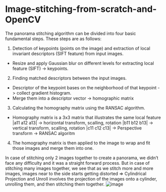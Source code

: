 # Image-stitching-from-scratch-and-OpenCV
The panorama stitching algorithm can be divided into four basic fundamental steps. These steps are as follows:

1) Detection of keypoints (points on the image) and extraction of local invariant descriptors (SIFT feature) from input images.
- Resize and apply Gaussian blur on different levels for extracting local feature (SIFT) -> keypoints.
2) Finding matched descriptors between the input images.
- Descriptor of the keypoint bases on the neighborhood of that keypoint -> collect gradient histogram.
- Merge them into a descriptor vector -> homographic matrix
3) Calculating the homography matrix using the RANSAC algorithm.
- Homography matrix is a 3x3 matrix that illustrates the same local feature
  |a11  a12  a13| -> horizontal transform, scalling, rotation
  |b11  b12  b13| -> vertical transform, scalling, rotation
  |c11  c12  c13| -> Perspective transform -> RANSAC algoritm
4) The homography matrix is then applied to the image to wrap and fit those images and merge them into one.

  In case of stitching only 2 images together to create a panorama, we didn’t face any difficulty
and it was a straight forward process. But in case of stitching many images together, we see
that as we stitch more and more images, images near to the side starts getting distorted
=> Cylindrical Projection and Unroll involves the projection of the images onto a cylinder, unrolling them,
and then stitching them together.
![image](https://github.com/nttrung2406/Multiimage-stitching-from-scratch-and-OpenCV/assets/105348335/970abe0c-ea4c-44de-a9a8-30d6b68068b6)
